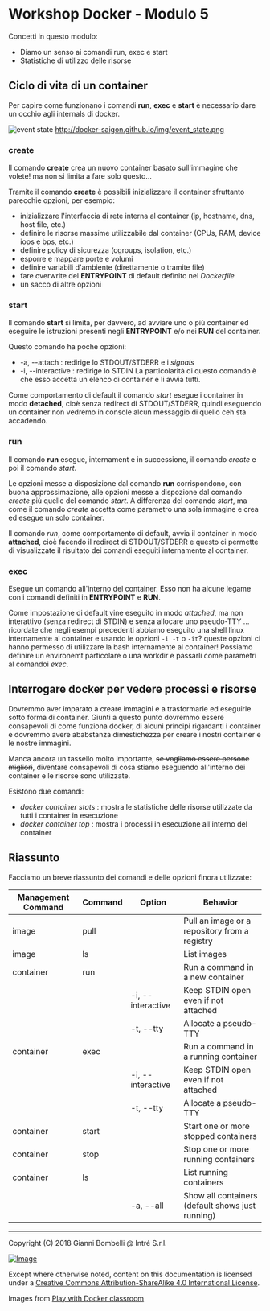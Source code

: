 # Workshop Docker - Modulo 5

Concetti in questo modulo:
- Diamo un senso ai comandi run, exec e start
- Statistiche di utilizzo delle risorse

## Ciclo di vita di un container
Per capire come funzionano i comandi __run__, __exec__ e __start__ è necessario dare un occhio agli internals di docker.

![event state](http://docker-saigon.github.io/img/event_state.png)
http://docker-saigon.github.io/img/event_state.png

### create
Il comando __create__ crea un nuovo container basato sull'immagine che volete! ma non si limita a fare solo questo...

Tramite il comando __create__ è possibili inizializzare il container sfruttanto parecchie opzioni, per esempio:
* inizializzare l'interfaccia di rete interna al container (ip, hostname, dns, host file, etc.)
* definire le risorse massime utilizzabile dal container (CPUs, RAM, device iops e bps, etc.)
* definire policy di sicurezza (cgroups, isolation, etc.)
* esporre e mappare porte e volumi
* definire variabili d'ambiente (direttamente o tramite file)
* fare overwrite del __ENTRYPOINT__ di default definito nel _Dockerfile_
* un sacco di altre opzioni

### start
Il comando __start__ si limita, per davvero, ad avviare uno o più container ed eseguire le istruzioni presenti negli __ENTRYPOINT__ e/o nei __RUN__ del container. 

Questo comando ha poche opzioni:
* -a, --attach : redirige lo STDOUT/STDERR e i _signals_
* -i, --interactive : redirige lo STDIN
La particolarità di questo comando è che esso accetta un elenco di container e li avvia tutti. 

Come comportamento di default il comando _start_ esegue i container in modo __detached__, cioè senza redirect di STDOUT/STDERR, quindi eseguendo un container non vedremo in console alcun messaggio di quello ceh sta accadendo.

### run
Il comando __run__ esegue, internament e in successione, il comando _create_ e poi il comando _start_.

Le opzioni messe a disposizione dal comando __run__ corrispondono, con buona approssimazione, alle opzioni messe a dispozione dal comando _create_ più quelle del comando _start_.
A differenza del comando _start_, ma come il comando _create_ accetta come parametro una sola immagine e crea ed esegue un solo container.

Il comando _run_, come comportamento di default, avvia il container in modo __attached__, cioè facendo il redirect di STDOUT/STDERR e questo ci permette di visualizzate il risultato dei comandi eseguiti internamente al container.

### exec
Esegue un comando all'interno del container. Esso non ha alcune legame con i comandi definiti in __ENTRYPOINT__ e __RUN__.

Come impostazione di default vine eseguito in modo _attached_, ma non interattivo (senza redirect di STDIN) e senza allocare uno pseudo-TTY ... ricordate che negli esempi precedenti abbiamo eseguito una shell linux internamente al container e usando le opzioni `-i -t` o `-it`? queste opzioni ci hanno permesso di utilizzare la bash internamente al container!
Possiamo definire un environemt particolare o una workdir e passarli come parametri al comandoi _exec_.

## Interrogare docker per vedere processi e risorse
Dovremmo aver imparato a creare immagini e a trasformarle ed eseguirle sotto forma di container.
Giunti a questo punto dovremmo essere consapevoli di come funziona docker, di alcuni principi rigardanti i container e dovremmo avere ababstanza dimestichezza per creare i nostri container e le nostre immagini.

Manca ancora un tassello molto importante, ~~se vogliamo essere persone migliori~~, diventare consapevoli di cosa stiamo eseguendo all'interno dei container e le risorse sono utilizzate.

Esistono due comandi:
* _docker container stats_ : mostra le statistiche delle risorse utilizzate da tutti i container in esecuzione
* _docker container top_ : mostra i processi in esecuzione all'interno del container

## Riassunto
Facciamo un breve riassunto dei comandi e delle opzioni finora utilizzate:

Management Command | Command | Option | Behavior
-------------------|---------|--------|---------
image | pull | | Pull an image or a repository from a registry
image | ls | | List images
container | run | | Run a command in a new container
| | | -i, --interactive | Keep STDIN open even if not attached 
| | | -t, --tty | Allocate a pseudo-TTY
container | exec | | Run a command in a running container
| | | -i, --interactive | Keep STDIN open even if not attached 
| | | -t, --tty | Allocate a pseudo-TTY
container | start | | Start one or more stopped containers
container | stop | | Stop one or more running containers
container | ls | | List running containers
| | | -a, --all | Show all containers (default shows just running)

___

Copyright (C)  2018  Gianni Bombelli @ Intré S.r.l.

[![Image](https://i.creativecommons.org/l/by-sa/4.0/88x31.png)](https://creativecommons.org/licenses/by-sa/4.0/)

Except where otherwise noted, content on this documentation is licensed under a [Creative Commons Attribution-ShareAlike 4.0 International License](https://creativecommons.org/licenses/by-sa/4.0/).

Images from [Play with Docker classroom](https://training.play-with-docker.com/about/)
